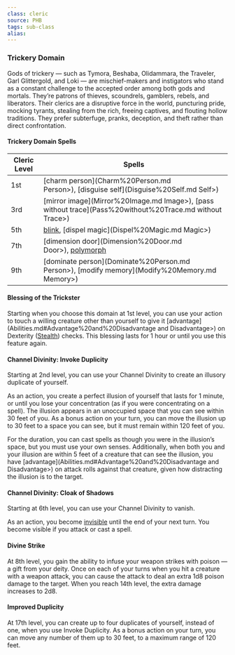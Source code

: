 ```yaml
---
class: cleric
source: PHB
tags: sub-class
alias:
---
```

### Trickery Domain

Gods of trickery — such as Tymora, Beshaba, Olidammara, the Traveler, Garl Glittergold, and Loki — are mischief-makers and instigators who stand as a constant challenge to the accepted order among both gods and mortals. They’re patrons of thieves, scoundrels, gamblers, rebels, and liberators. Their clerics are a disruptive force in the world, puncturing pride, mocking tyrants, stealing from the rich, freeing captives, and flouting hollow traditions. They prefer subterfuge, pranks, deception, and theft rather than direct confrontation.

#### Trickery Domain Spells
|Cleric Level|Spells|
|---|---|
|1st|[charm person](Charm%20Person.md Person>), [disguise self](Disguise%20Self.md Self>)|
|3rd|[mirror image](Mirror%20Image.md Image>), [pass without trace](Pass%20without%20Trace.md without Trace>)|
|5th|[blink](4.%20Resources/Spells/SRD/Blink.md), [dispel magic](Dispel%20Magic.md Magic>)|
|7th|[dimension door](Dimension%20Door.md Door>), [polymorph](Polymorph.md)|
|9th|[dominate person](Dominate%20Person.md Person>), [modify memory](Modify%20Memory.md Memory>)|

#### Blessing of the Trickster

Starting when you choose this domain at 1st level, you can use your action to touch a willing creature other than yourself to give it [advantage](Abilities.md#Advantage%20and%20Disadvantage and Disadvantage>) on Dexterity ([Stealth](Abilities.md#^Stealth)) checks. This blessing lasts for 1 hour or until you use this feature again.

#### Channel Divinity: Invoke Duplicity

Starting at 2nd level, you can use your Channel Divinity to create an illusory duplicate of yourself.

As an action, you create a perfect illusion of yourself that lasts for 1 minute, or until you lose your concentration (as if you were concentrating on a spell). The illusion appears in an unoccupied space that you can see within 30 feet of you. As a bonus action on your turn, you can move the illusion up to 30 feet to a space you can see, but it must remain within 120 feet of you.

For the duration, you can cast spells as though you were in the illusion’s space, but you must use your own senses. Additionally, when both you and your illusion are within 5 feet of a creature that can see the illusion, you have [advantage](Abilities.md#Advantage%20and%20Disadvantage and Disadvantage>) on attack rolls against that creature, given how distracting the illusion is to the target.

#### Channel Divinity: Cloak of Shadows

Starting at 6th level, you can use your Channel Divinity to vanish.

As an action, you become [invisible](Conditions.md#Invisible) until the end of your next turn. You become visible if you attack or cast a spell.

#### Divine Strike

At 8th level, you gain the ability to infuse your weapon strikes with poison — a gift from your deity. Once on each of your turns when you hit a creature with a weapon attack, you can cause the attack to deal an extra 1d8 poison damage to the target. When you reach 14th level, the extra damage increases to 2d8.

#### Improved Duplicity

At 17th level, you can create up to four duplicates of yourself, instead of one, when you use Invoke Duplicity. As a bonus action on your turn, you can move any number of them up to 30 feet, to a maximum range of 120 feet.